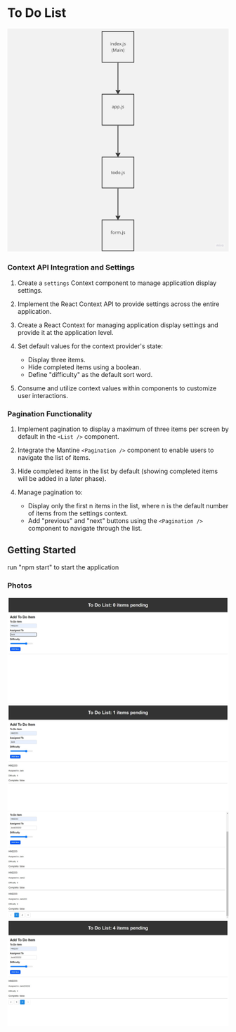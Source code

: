 
# To Do List 

![UMLDiagram](./Untitled%20(1).jpg)

### Context API Integration and Settings

1. Create a `settings` Context component to manage application display settings.

2. Implement the React Context API to provide settings across the entire application.

3. Create a React Context for managing application display settings and provide it at the application level.

4. Set default values for the context provider's state:
   - Display three items.
   - Hide completed items using a boolean.
   - Define "difficulty" as the default sort word.

5. Consume and utilize context values within components to customize user interactions.

### Pagination Functionality

1. Implement pagination to display a maximum of three items per screen by default in the `<List />` component.

2. Integrate the Mantine `<Pagination />` component to enable users to navigate the list of items.

3. Hide completed items in the list by default (showing completed items will be added in a later phase).

4. Manage pagination to:
    - Display only the first n items in the list, where n is the default number of items from the settings context.
    - Add "previous" and "next" buttons using the `<Pagination />` component to navigate through the list.

## Getting Started

run "npm start" to start the application

### Photos

![photo](./lab30.jpg)
![photo](./lab302.jpg)
![photo](./lab303.jpg)
![photo](./lab304.jpg)

